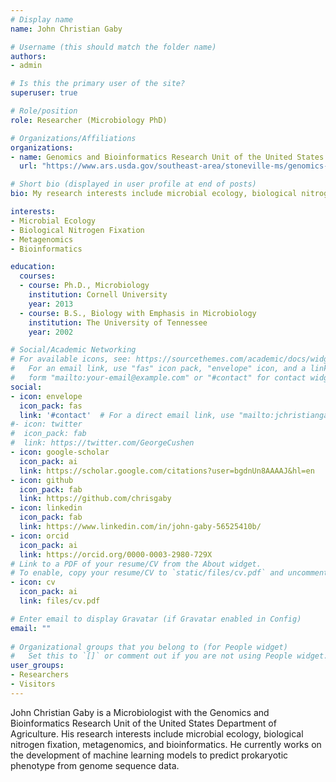 ```yaml
---
# Display name
name: John Christian Gaby

# Username (this should match the folder name)
authors:
- admin

# Is this the primary user of the site?
superuser: true

# Role/position
role: Researcher (Microbiology PhD)

# Organizations/Affiliations
organizations:
- name: Genomics and Bioinformatics Research Unit of the United States Department of Agriculture
  url: "https://www.ars.usda.gov/southeast-area/stoneville-ms/genomics-and-bioinformatics-research/"

# Short bio (displayed in user profile at end of posts)
bio: My research interests include microbial ecology, biological nitrogen fixation, metagenomics, and bioinformatics.

interests:
- Microbial Ecology
- Biological Nitrogen Fixation
- Metagenomics
- Bioinformatics

education:
  courses:
  - course: Ph.D., Microbiology
    institution: Cornell University
    year: 2013
  - course: B.S., Biology with Emphasis in Microbiology
    institution: The University of Tennessee
    year: 2002

# Social/Academic Networking
# For available icons, see: https://sourcethemes.com/academic/docs/widgets/#icons
#   For an email link, use "fas" icon pack, "envelope" icon, and a link in the
#   form "mailto:your-email@example.com" or "#contact" for contact widget.
social:
- icon: envelope
  icon_pack: fas
  link: '#contact'  # For a direct email link, use "mailto:jchristiangaby@gmail.com".
#- icon: twitter
#  icon_pack: fab
#  link: https://twitter.com/GeorgeCushen
- icon: google-scholar
  icon_pack: ai
  link: https://scholar.google.com/citations?user=bgdnUn8AAAAJ&hl=en
- icon: github
  icon_pack: fab
  link: https://github.com/chrisgaby
- icon: linkedin
  icon_pack: fab
  link: https://www.linkedin.com/in/john-gaby-56525410b/
- icon: orcid
  icon_pack: ai
  link: https://orcid.org/0000-0003-2980-729X
# Link to a PDF of your resume/CV from the About widget.
# To enable, copy your resume/CV to `static/files/cv.pdf` and uncomment the lines below.  
- icon: cv
  icon_pack: ai
  link: files/cv.pdf

# Enter email to display Gravatar (if Gravatar enabled in Config)
email: ""
  
# Organizational groups that you belong to (for People widget)
#   Set this to `[]` or comment out if you are not using People widget.  
user_groups:
- Researchers
- Visitors
---
```


John Christian Gaby is a Microbiologist with the Genomics and Bioinformatics Research Unit of the United States Department of Agriculture. His research interests include microbial ecology, biological nitrogen fixation, metagenomics, and bioinformatics. He currently works on the development of machine learning models to predict prokaryotic phenotype from genome sequence data.

